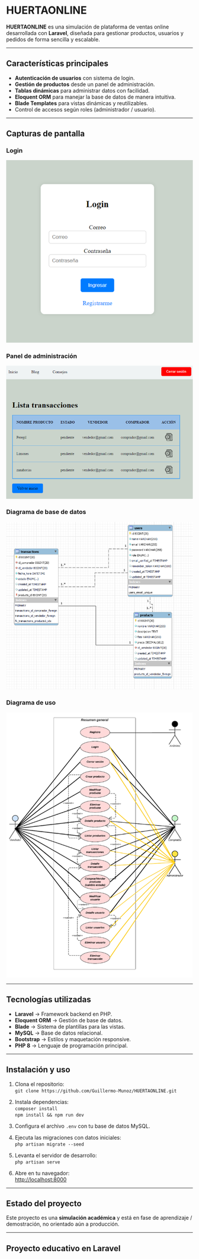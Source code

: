  #  HUERTAONLINE  

**HUERTAONLINE** es una simulación de plataforma de ventas online desarrollada con **Laravel**, diseñada para gestionar productos, usuarios y pedidos de forma sencilla y escalable.  

---

## Características principales  

-  **Autenticación de usuarios** con sistema de login.  
-  **Gestión de productos** desde un panel de administración.  
-  **Tablas dinámicas** para administrar datos con facilidad.  
-  **Eloquent ORM** para manejar la base de datos de manera intuitiva.  
-  **Blade Templates** para vistas dinámicas y reutilizables.  
-  Control de accesos según roles (administrador / usuario).  

---

##  Capturas de pantalla  

###  Login  
![Login](public/Login.png)  

###  Panel de administración  
![Panel](public/Gestion.png)  

###  Diagrama de base de datos  
![Diagrama BD](public/DiagramaBD.png)  

### Diagrama de uso
![Diagrama uso](public/Diagrama.png)  

---

##  Tecnologías utilizadas  

- **Laravel** → Framework backend en PHP.  
- **Eloquent ORM** → Gestión de base de datos.  
- **Blade** → Sistema de plantillas para las vistas.  
- **MySQL** → Base de datos relacional.  
- **Bootstrap** → Estilos y maquetación responsive.  
- **PHP 8** → Lenguaje de programación principal.  

---

##  Instalación y uso

1. Clona el repositorio:  
   `git clone https://github.com/Guillermo-Munoz/HUERTAONLINE.git`

2. Instala dependencias:  
   `composer install`  
   `npm install && npm run dev`

3. Configura el archivo `.env` con tu base de datos MySQL.

4. Ejecuta las migraciones con datos iniciales:  
   `php artisan migrate --seed`

5. Levanta el servidor de desarrollo:  
   `php artisan serve`

6. Abre en tu navegador:  
   [http://localhost:8000](http://localhost:8000)

---

##  Estado del proyecto

Este proyecto es una **simulación académica** y está en fase de aprendizaje / demostración, no orientado aún a producción.

---

## Proyecto educativo en **Laravel**
